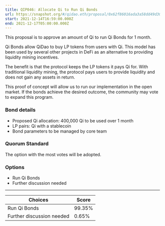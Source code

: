 ```yaml
---
title: QIP046: Allocate Qi to Run Qi Bonds
url: https://snapshot.org/#/qidao.eth/proposal/0x62f86016ada3a58dd49d30bc4cbf8d9f98906069db87064fd2c9de09fbc6f920
start: 2021-12-14T16:59:00.000Z
end: 2021-12-17T05:00:00.000Z
---
```

This proposal is to approve an amount of Qi to run Qi Bonds for 1 month.

Qi Bonds allow QiDao to buy LP tokens from users with Qi. This model has been used by several other projects in DeFi as an alternative to providing liquidity mining incentives. 

The benefit is that the protocol keeps the LP tokens it pays Qi for. With traditional liquidity mining, the protocol pays users to provide liquidity and does not gain any assets in return.

This proof of concept will allow us to run our implementation in the open market. If the bonds achieve the desired outcome, the community may vote to expand this program.

### Bond details

* Proposed Qi allocation: 400,000 Qi to be used over 1 month
* LP pairs: Qi with a stablecoin
* Bond parameters to be managed by core team

### Quorum Standard

The option with the most votes will be adopted.

### Options

* Run Qi Bonds
* Further discussion needed
---
| Choices | Score |
| --- | --- |
| Run Qi Bonds | 99.35% |
| Further discussion needed | 0.65% |


